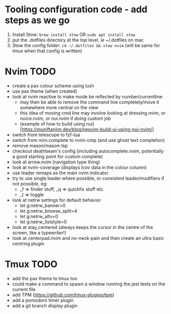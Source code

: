 # Tooling configuration code - add steps as we go

1. Install Stow: `brew install stow` OR `sudo apt install stow`
1. put the .dotfiles directory at the top level, ie ~/.dotfiles on mac
1. Stow the config folder: `cd ~/.dotfiles && stow nvim` (will be same for tmux when that config is written)

# Nvim TODO

- create a pax colour scheme using lush
- use pax theme (when created)
- look at nvim reactive to make mode be reflected by number/currentline
  - may then be able to remove the command line completely/move it somewhere more central on the view
  - this idea of moving cmd line may involve looking at dressing.nvim, or noice.nvim, or nui.nvim if doing custom job
  - (example of how to build using nui)[https://muniftanjim.dev/blog/neovim-build-ui-using-nui-nvim/]
- switch from telescope to fzf-lua
- switch from mini.complete to nvim-cmp (and use ghost text completion)
- remove mason/mason-lsp
- checkout deathbeam's config (including autocomplete.nvim, potentially a good starting point for custom complete)
- look at arrow.nvim (navigation type thing)
- look at nvim-coverage (displays lcov data in the colour column)
- use leader remaps as the main nvim indicator
- try to use single leader where possible, or consistent leader/modifiers if not possible, eg:
  - \_f => finder stuff, \_q => quickfix stuff etc.
  - \_<something>t => toggle <something>
- look at netrw settings for default behavior
  - let g:netrw_banner=0
  - let g:netrw_browse_split=4
  - let g:netrw_altv=0
  - let g:netrw_liststyle=0
- look at stay_centered (always keeps the cursor in the centre of the screen, like a typewriter!)
- look at centerpad.nvim and no-neck-pain and then create an ultra basic centring plugin

# Tmux TODO

- add the pax theme to tmux too
- could make a command to spawn a window running the jest tests on the current file
- add TPM (https://github.com/tmux-plugins/tpm)
- add a pomodoro timer plugin
- add a git branch display plugin
